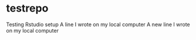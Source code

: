 # testrepo
Testing Rstudio setup
A line I wrote on my local computer
A new line I wrote on my local computer
